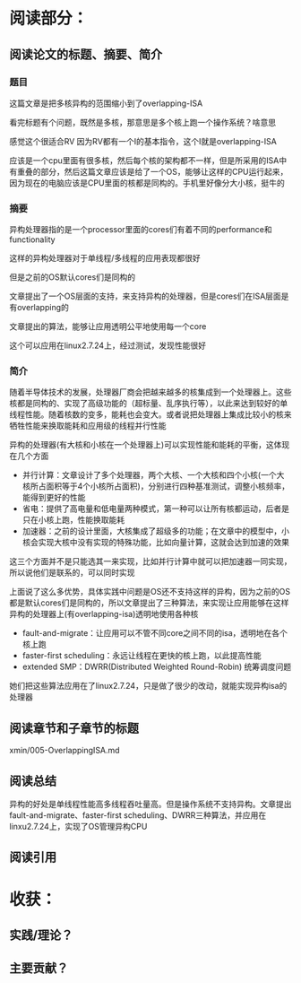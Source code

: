 # **阅读部分：**

## **阅读论文的标题、摘要、简介**

### 题目

这篇文章是把多核异构的范围缩小到了overlapping-ISA

看完标题有个问题，既然是多核，那意思是多个核上跑一个操作系统？啥意思

感觉这个很适合RV 因为RV都有一个I的基本指令，这个I就是overlapping-ISA

应该是一个cpu里面有很多核，然后每个核的架构都不一样，但是所采用的ISA中有重叠的部分，然后这篇文章应该是给了一个OS，能够让这样的CPU运行起来，因为现在的电脑应该是CPU里面的核都是同构的。手机里好像分大小核，挺牛的

### 摘要

异构处理器指的是一个processor里面的cores们有着不同的performance和functionality

这样的异构处理器对于单线程/多线程的应用表现都很好

但是之前的OS默认cores们是同构的

文章提出了一个OS层面的支持，来支持异构的处理器，但是cores们在ISA层面是有overlapping的

文章提出的算法，能够让应用透明公平地使用每一个core

这个可以应用在linux2.7.24上，经过测试，发现性能很好

### 简介

随着半导体技术的发展，处理器厂商会把越来越多的核集成到一个处理器上。这些核都是同构的、实现了高级功能的（超标量、乱序执行等），以此来达到较好的单线程性能。随着核数的变多，能耗也会变大。或者说把处理器上集成比较小的核来牺牲性能来换取能耗和应用级的线程并行性能

异构的处理器(有大核和小核在一个处理器上)可以实现性能和能耗的平衡，这体现在几个方面

* 并行计算：文章设计了多个处理器，两个大核、一个大核和四个小核(一个大核所占面积等于4个小核所占面积)，分别进行四种基准测试，调整小核频率，能得到更好的性能
* 省电：提供了高电量和低电量两种模式，第一种可以让所有核都运动，后者是只在小核上跑，性能换取能耗
* 加速器：之前的设计里面，大核集成了超级多的功能；在文章中的模型中，小核会实现大核中没有实现的特殊功能，比如向量计算，这就会达到加速的效果

这三个方面并不是只能选其一来实现，比如并行计算中就可以把加速器一同实现，所以说他们是联系的，可以同时实现

上面说了这么多优势，具体实践中问题是OS还不支持这样的异构，因为之前的OS都是默认cores们是同构的，所以文章提出了三种算法，来实现让应用能够在这样异构的处理器上(有overlapping-isa)透明地使用各种核

* fault-and-migrate：让应用可以不管不同core之间不同的isa，透明地在各个核上跑
* faster-first scheduling：永远让线程在更快的核上跑，以此提高性能
* extended SMP：DWRR(Distributed Weighted Round-Robin) 统筹调度问题

她们把这些算法应用在了linux2.7.24，只是做了很少的改动，就能实现异构isa的处理器

## **阅读章节和子章节的标题**

xmin/005-OverlappingISA.md

## **阅读总结**

异构的好处是单线程性能高多线程吞吐量高。但是操作系统不支持异构。文章提出fault-and-migrate、faster-first scheduling、DWRR三种算法，并应用在linxu2.7.24上，实现了OS管理异构CPU

## **阅读引用**

# **收获：**

## **实践/理论？**

## **主要贡献？**
